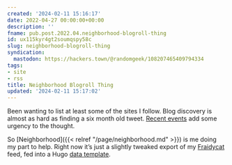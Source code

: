 ```yaml
---
created: '2024-02-11 15:16:17'
date: 2022-04-27 00:00:00+00:00
description: ''
fname: pub.post.2022.04.neighborhood-blogroll-thing
id: ux115kyr4gt2soumqspy58c
slug: neighborhood-blogroll-thing
syndication:
  mastodon: https://hackers.town/@randomgeek/108207465409794334
tags:
- site
- rss
title: Neighborhood Blogroll Thing
updated: '2024-02-11 15:17:02'
---
```


Been wanting to list at least some of the sites I follow. Blog discovery is almost as hard as finding a six month old tweet. [Recent events](https://www.techdirt.com/2022/04/26/twitters-legal-team-has-been-an-aggressive-defender-of-free-speech-will-that-continue-under-musk/ ) add some urgency to the thought.

So [Neighborhood]({{< relref "/page/neighborhood.md" >}}) is me doing my part to help. Right now it’s just a slightly tweaked export of my [Fraidycat](https://fraidyc.at ) feed, fed into a Hugo [data template](https://gohugo.io/templates/data-templates/#data-driven-content).